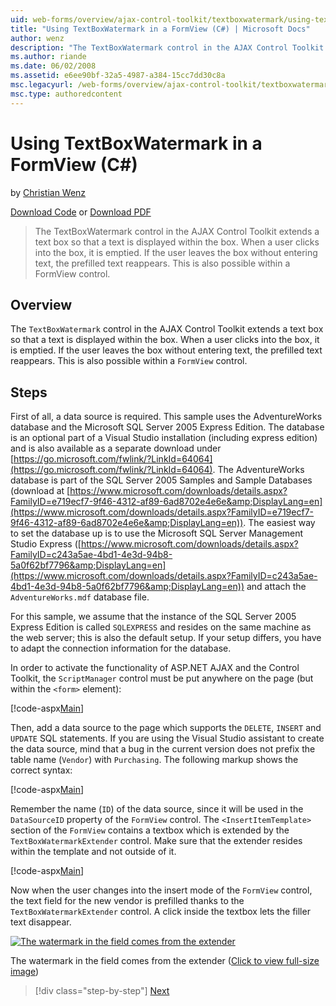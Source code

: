 ```yaml
---
uid: web-forms/overview/ajax-control-toolkit/textboxwatermark/using-textboxwatermark-in-a-formview-cs
title: "Using TextBoxWatermark in a FormView (C#) | Microsoft Docs"
author: wenz
description: "The TextBoxWatermark control in the AJAX Control Toolkit extends a text box so that a text is displayed within the box. When a user clicks into the box, it i..."
ms.author: riande
ms.date: 06/02/2008
ms.assetid: e6ee90bf-32a5-4987-a384-15cc7dd30c8a
msc.legacyurl: /web-forms/overview/ajax-control-toolkit/textboxwatermark/using-textboxwatermark-in-a-formview-cs
msc.type: authoredcontent
---
```

# Using TextBoxWatermark in a FormView (C#)

by [Christian Wenz](https://github.com/wenz)

[Download Code](http://download.microsoft.com/download/9/3/f/93f8daea-bebd-4821-833b-95205389c7d0/TextBoxWatermark1.cs.zip) or [Download PDF](http://download.microsoft.com/download/b/6/a/b6ae89ee-df69-4c87-9bfb-ad1eb2b23373/textboxwatermark1CS.pdf)

> The TextBoxWatermark control in the AJAX Control Toolkit extends a text box so that a text is displayed within the box. When a user clicks into the box, it is emptied. If the user leaves the box without entering text, the prefilled text reappears. This is also possible within a FormView control.


## Overview

The `TextBoxWatermark` control in the AJAX Control Toolkit extends a text box so that a text is displayed within the box. When a user clicks into the box, it is emptied. If the user leaves the box without entering text, the prefilled text reappears. This is also possible within a `FormView` control.

## Steps

First of all, a data source is required. This sample uses the AdventureWorks database and the Microsoft SQL Server 2005 Express Edition. The database is an optional part of a Visual Studio installation (including express edition) and is also available as a separate download under [https://go.microsoft.com/fwlink/?LinkId=64064](https://go.microsoft.com/fwlink/?LinkId=64064). The AdventureWorks database is part of the SQL Server 2005 Samples and Sample Databases (download at [https://www.microsoft.com/downloads/details.aspx?FamilyID=e719ecf7-9f46-4312-af89-6ad8702e4e6e&amp;DisplayLang=en](https://www.microsoft.com/downloads/details.aspx?FamilyID=e719ecf7-9f46-4312-af89-6ad8702e4e6e&amp;DisplayLang=en)). The easiest way to set the database up is to use the Microsoft SQL Server Management Studio Express ([https://www.microsoft.com/downloads/details.aspx?FamilyID=c243a5ae-4bd1-4e3d-94b8-5a0f62bf7796&amp;DisplayLang=en](https://www.microsoft.com/downloads/details.aspx?FamilyID=c243a5ae-4bd1-4e3d-94b8-5a0f62bf7796&amp;DisplayLang=en)) and attach the `AdventureWorks.mdf` database file.

For this sample, we assume that the instance of the SQL Server 2005 Express Edition is called `SQLEXPRESS` and resides on the same machine as the web server; this is also the default setup. If your setup differs, you have to adapt the connection information for the database.

In order to activate the functionality of ASP.NET AJAX and the Control Toolkit, the `ScriptManager` control must be put anywhere on the page (but within the `<form>` element):

[!code-aspx[Main](using-textboxwatermark-in-a-formview-cs/samples/sample1.aspx)]

Then, add a data source to the page which supports the `DELETE`, `INSERT` and `UPDATE` SQL statements. If you are using the Visual Studio assistant to create the data source, mind that a bug in the current version does not prefix the table name (`Vendor`) with `Purchasing`. The following markup shows the correct syntax:

[!code-aspx[Main](using-textboxwatermark-in-a-formview-cs/samples/sample2.aspx)]

Remember the name (`ID`) of the data source, since it will be used in the `DataSourceID` property of the `FormView` control. The `<InsertItemTemplate>` section of the `FormView` contains a textbox which is extended by the `TextBoxWatermarkExtender` control. Make sure that the extender resides within the template and not outside of it.

[!code-aspx[Main](using-textboxwatermark-in-a-formview-cs/samples/sample3.aspx)]

Now when the user changes into the insert mode of the `FormView` control, the text field for the new vendor is prefilled thanks to the `TextBoxWatermarkExtender` control. A click inside the textbox lets the filler text disappear.


[![The watermark in the field comes from the extender](using-textboxwatermark-in-a-formview-cs/_static/image2.png)](using-textboxwatermark-in-a-formview-cs/_static/image1.png)

The watermark in the field comes from the extender ([Click to view full-size image](using-textboxwatermark-in-a-formview-cs/_static/image3.png))

> [!div class="step-by-step"]
> [Next](using-textboxwatermark-with-validation-controls-cs.md)
